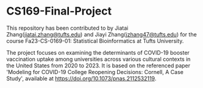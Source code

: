 # CS169-Final-Project

This repository has been contributed to by Jiatai Zhang(jiatai.zhang@tufts.edu) and Jiayi Zhang(jzhang47@tufts.edu) for the course Fa23-CS-0169-01: Statistical Bioinformatics at Tufts University.

The project focuses on examining the determinants of COVID-19 booster vaccination uptake among universities across various cultural contexts in the United States from 2020 to 2023. It is based on the referenced paper 'Modeling for COVID-19 College Reopening Decisions: Cornell, A Case Study', available at https://doi.org/10.1073/pnas.2112532119.
